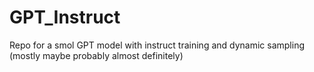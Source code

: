 # GPT_Instruct

Repo for a smol GPT model with instruct training and dynamic sampling (mostly maybe probably almost definitely)
